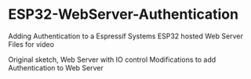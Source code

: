 # ESP32-WebServer-Authentication
Adding Authentication to a Espressif Systems ESP32 hosted Web Server
Files for video

Original sketch, Web Server with IO control
Modifications to add Authentication to Web Server
